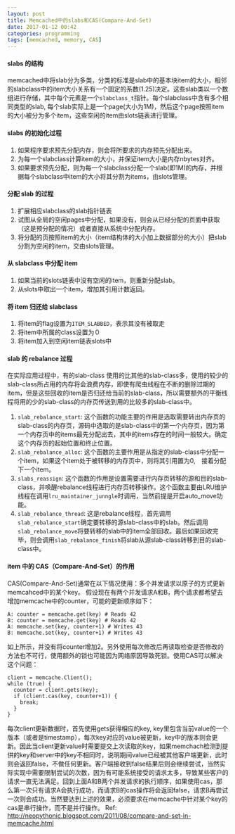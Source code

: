 ```yaml
---
layout: post
title: Memcached中的slabs和CAS(Compare-And-Set)
date: 2017-01-12 00:42
categories: programming
tags: [memcached, memory, CAS]
---
```


#### slabs 的结构
memcached中将slab分为多类，分类的标准是slab中的基本块item的大小，相邻的slabclass中的item大小关系有一个固定的系数(1.25)决定。这些slab类以一个数组进行存储，其中每个元素是一个`slabclass_t`指针。每个slabclass中含有多个相同类型的slab, 每个slab实际上是一个page(大小为1M)，然后这个page按照item的大小被分为多个item，这些空闲的item由slots链表进行管理。

#### slabs 的初始化过程
1. 如果程序要求预先分配内存，则会将所要求的内存预先分配出来。
2. 为每一个slabclass计算item的大小，并保证item大小是内存nbytes对齐。
3. 如果要求预先分配，则为每一个slabclass分配一个slab(即1M)的内存，并根据每个slabclass中item的大小将其分割为items，由slots管理。

#### 分配 slab 的过程
1. 扩展相应slabclass的slab指针链表
2. 试图从全局的空闲pages中分配，如果没有，则会从已经分配的页面中获取（这是预分配的情况）或者直接从系统中分配内存。
3. 将分配的页按照item的大小（item结构体的大小加上数据部分的大小）把slab分割为空闲的item，交由slots管理。

#### 从 slabclass 中分配 item
1. 如果当前的slots链表中没有空闲的item，则重新分配slab。
2. 从slots中取出一个item，增加其引用计数返回。

#### 将 item 归还给 slabclass
1. 将item的flag设置为`ITEM_SLABBED`，表示其没有被取走
2. 将item中所属的class设置为０
3. 将item加入到空闲item链表slots中

#### slab 的 rebalance 过程
在实际应用过程中，有的slab-class 使用的比其他的slab-class多，使用的较少的slab-class所占用的内存将会浪费内存，即使有爬虫线程在不断的删除过期的item，但是这些回收的item是否归还给当前的slab-class，所以需要额外的平衡线程将用的少的slab-class的内存页传送到用的比较多的slab-class中。
1. `slab_rebalance_start`: 这个函数的功能主要的作用是选取需要转出内存页的slab-class的内存页，源码中选取的是slab-class中的第一个内存页，因为第一个内存页中的items最先分配出去，其中的items存在的时间一般较大。确定这个内存页的起始位置和终止位置。
2. `slab_rebalance_alloc`: 这个函数的主要作用是从指定的slab-class中分配一个item，如果这个item处于被转移的内存页中，则将其引用置为0,　接着分配下一个item。
3. `slabs_reassign`: 这个函数的作用是设置需要进行内存页转移的源和目的slab-class，并唤醒rebalance线程进行内存页转移操作。这个函数主要由LRU维护线程在调用`lru_maintainer_junngle`时调用，当然前提是开启auto_move功能。
4. `slab_rebalance_thread`: 这是rebalance线程，首先调用`slab_rebalance_start`确定要转移的源slab-class中的slab。然后调用`slab_rebalance_move`将要转移的slab中的item全部回收。最后如果回收完毕，则会调用`slab_rebalance_finish`将slab从源slab-class转移到目的slab-class中。

#### item 中的 CAS（Compare-And-Set）的作用
CAS(Compare-And-Set)通常在以下情况使用：多个并发请求以原子的方式更新memcahced中的某个key。
假设现在有两个并发请求A和B，两个请求都希望去增加memcache中的counter，可能的更新顺序如下：
```
A: counter = memcache.get(key) # Reads 42
B: counter = memcache.get(key) # Reads 42
A: memcache.set(key, counter+1) # Writes 43
B: memcache.set(key, counter+1) # Writes 43
```
如上所示，并没有将counter增加2。另外使用每次修改后再读取检查是否修改的方法也不可行，使用额外的锁也可能因为网络原因导致死锁。使用CAS可以解决这个问题：
```
client = memcache.Client();
while (true) {
  counter = client.gets(key);
  if (client.cas(key, counter+1)) {
    break;
  }
}
```
每次client更新数据时，首先使用gets获得相应的key, key里包含当前value的一个版本（或者是timestamp），每次key对应的value被更新，key中的版本则会更新。因此当client更新value时需要提交上次读取的key，如果memchach检测到提供的key和server中的key不相同时，说明期间value已经被其他客户端更新，此时则会返回false，不做任何更新。客户端接收到false结果后则会继续尝试，当然实际实现中需要限制尝试的次数，因为有可能系统接受的请求太多，导致某些客户的请求一直无法满足。回到上面A和B两个并发请求的执行顺序，如果使用cas，那么第一次只有请求A会执行成功，而请求B的cas操作将会返回false，请求B再尝试一次则会成功。当然要达到上述的效果，必须要求在memcache中针对某个key的cas是串行操作，而不是并行操作。
Ref: http://neopythonic.blogspot.com/2011/08/compare-and-set-in-memcache.html
